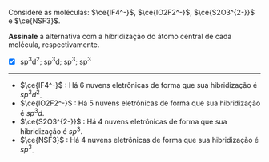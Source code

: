 Considere as moléculas: $\ce{IF4^-}$, $\ce{IO2F2^-}$, $\ce{S2O3^{2-}}$ e $\ce{NSF3}$.

**Assinale** a alternativa com a hibridização do átomo central de cada molécula, respectivamente.

- [x] $\mathrm{sp^3d^2}$; $\mathrm{sp^3d}$; $\mathrm{sp^3}$; $\mathrm{sp^3}$

---

- $\ce{IF4^-}$ : Há 6 nuvens eletrônicas de forma que sua hibridização é $sp^3d^2$.
- $\ce{IO2F2^-}$ : Há 5 nuvens eletrônicas de forma que sua hibridização é $sp^3d$.
- $\ce{S2O3^{2-}}$ : Há 4 nuvens eletrônicas de forma que sua hibridização é $sp^3$.
- $\ce{NSF3}$ : Há 4 nuvens eletrônicas de forma que sua hibridização é $sp^3$.

